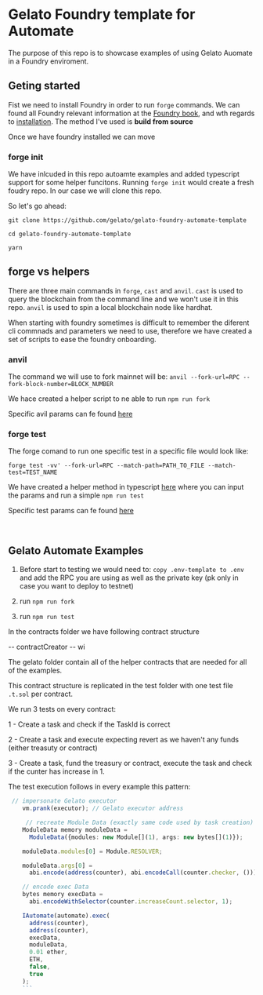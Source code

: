 # Gelato Foundry template for Automate

The purpose of this repo is to showcase examples of using Gelato Auomate in a Foundry enviroment. 


## Geting started

Fist we need to install Foundry in order to run `forge` commands. We can found all Foundry relevant information at the [Foundry book](https://book.getfoundry.sh/), and wth regards to [installation](https://book.getfoundry.sh/getting-started/installation). The method I've used is **build from source**

Once we have foundry installed we can move 

### forge init
We have inlcuded in this repo autoamte examples and added typescript support for some helper funcitons. Running `forge init` would create a fresh foudry repo. In our case we will clone this repo.

So let's go ahead:

`git clone https://github.com/gelato/gelato-foundry-automate-template`

`cd gelato-foundry-automate-template`

`yarn`



## forge vs helpers
There are three main commands in `forge`, `cast` and `anvil`.  `cast` is used to query the blockchain from the command line and we won't use it in this repo. `anvil` is used to spin a local blockchain node like hardhat.

When starting with foundry sometimes is difficult to remember the diferent cli commnads and parameters we need to use, therefore we have created a set of scripts to ease the foundry onboarding.

### anvil
The command we will use to fork mainnet will be:
`anvil --fork-url=RPC --fork-block-number=BLOCK_NUMBER`

We hace created a helper script to ne able to run
`npm run fork`

Specific avil params can fe found [here](https://book.getfoundry.sh/anvil/)

### forge test
The forge comand to run one specific test in a specific file would look like:

`forge test -vv' --fork-url=RPC --match-path=PATH_TO_FILE --match-test=TEST_NAME`

We have created a helper method in typescript [here]() where you can input the params and run a simple
`npm run test`

Specific test params can fe found [here](https://book.getfoundry.sh/reference/forge/forge-test)

  &nbsp; 
## Gelato Automate Examples

1) Before start to testing we would need to:
`copy .env-template to .env` and add the RPC you are using as well as the private key (pk only in case you want to deploy to testnet)

2) run `npm run fork`

3) run `npm run test`

In the contracts folder we have following contract structure

-- contractCreator
   -- wi 

The gelato folder contain all of the helper contracts that are needed for all of the examples.

This contract structure is replicated in the test folder with one test file `.t.sol` per contract.

We run 3 tests on every contract:

1 - Create a task and check if the TaskId is correct

2 - Create a task and execute expecting revert as we haven't any funds (either treasuty or contract)

3 - Create a task, fund the treasury or contract, execute the task and check if the cunter has increase in 1.

The test execution follows in every example this pattern:
```ts
 // impersonate Gelato executor
    vm.prank(executor); // Gelato executor address

     // recreate Module Data (exactly same code used by task creation)
    ModuleData memory moduleData =
      ModuleData({modules: new Module[](1), args: new bytes[](1)});

    moduleData.modules[0] = Module.RESOLVER;

    moduleData.args[0] =
      abi.encode(address(counter), abi.encodeCall(counter.checker, ()));

    // encode exec Data
    bytes memory execData =
      abi.encodeWithSelector(counter.increaseCount.selector, 1);

    IAutomate(automate).exec(
      address(counter),
      address(counter),
      execData,
      moduleData,
      0.01 ether,
      ETH,
      false,
      true
    );
    ```

